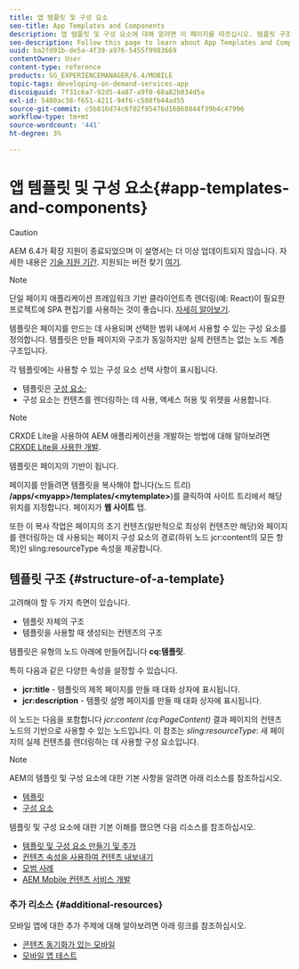 ```yaml
---
title: 앱 템플릿 및 구성 요소
seo-title: App Templates and Components
description: 앱 템플릿 및 구성 요소에 대해 알려면 이 페이지를 따르십시오. 템플릿 구조에 대한 자세한 정보를 제공합니다.
seo-description: Follow this page to learn about App Templates and Components. It provides detailed information on the structure of templates.
uuid: ba2fd91b-de5a-4f39-a976-5455f9983669
contentOwner: User
content-type: reference
products: SG_EXPERIENCEMANAGER/6.4/MOBILE
topic-tags: developing-on-demand-services-app
discoiquuid: 7f31c6a7-92d5-4a87-a9f0-68a82b834d5a
exl-id: 5480ac38-f651-4211-94f6-c588fb44ad55
source-git-commit: c5b816d74c6f02f85476d16868844f39b4c47996
workflow-type: tm+mt
source-wordcount: '441'
ht-degree: 3%

---
```


# 앱 템플릿 및 구성 요소{#app-templates-and-components}

>[!CAUTION]
>
>AEM 6.4가 확장 지원이 종료되었으며 이 설명서는 더 이상 업데이트되지 않습니다. 자세한 내용은 [기술 지원 기간](https://helpx.adobe.com/kr/support/programs/eol-matrix.html). 지원되는 버전 찾기 [여기](https://experienceleague.adobe.com/docs/).

>[!NOTE]
>
>단일 페이지 애플리케이션 프레임워크 기반 클라이언트측 렌더링(예: React)이 필요한 프로젝트에 SPA 편집기를 사용하는 것이 좋습니다. [자세히 알아보기](/help/sites-developing/spa-overview.md).

템플릿은 페이지를 만드는 데 사용되며 선택한 범위 내에서 사용할 수 있는 구성 요소를 정의합니다. 템플릿은 만들 페이지와 구조가 동일하지만 실제 컨텐츠는 없는 노드 계층 구조입니다.

각 템플릿에는 사용할 수 있는 구성 요소 선택 사항이 표시됩니다.

* 템플릿은 [구성 요소](/help/sites-developing/components.md);
* 구성 요소는 컨텐츠를 렌더링하는 데 사용, 액세스 허용 및 위젯을 사용합니다.

>[!NOTE]
>
>CRXDE Lite을 사용하여 AEM 애플리케이션을 개발하는 방법에 대해 알아보려면 [CRXDE Lite을 사용한 개발](/help/sites-developing/developing-with-crxde-lite.md).

템플릿은 페이지의 기반이 됩니다.

페이지를 만들려면 템플릿을 복사해야 합니다(노드 트리) **/apps/&lt;myapp>/templates/&lt;mytemplate>**)를 클릭하여 사이트 트리에서 해당 위치를 지정합니다. 페이지가 **웹 사이트** 탭.

또한 이 복사 작업은 페이지의 초기 컨텐츠(일반적으로 최상위 컨텐츠만 해당)와 페이지를 렌더링하는 데 사용되는 페이지 구성 요소의 경로(하위 노드 jcr:content의 모든 항목)인 sling:resourceType 속성을 제공합니다.

## 템플릿 구조 {#structure-of-a-template}

고려해야 할 두 가지 측면이 있습니다.

* 템플릿 자체의 구조
* 템플릿을 사용할 때 생성되는 컨텐츠의 구조

템플릿은 유형의 노드 아래에 만들어집니다 **cq:템플릿**.

특히 다음과 같은 다양한 속성을 설정할 수 있습니다.

* **jcr:title** - 템플릿의 제목 페이지를 만들 때 대화 상자에 표시됩니다.
* **jcr:description** - 템플릿 설명 페이지를 만들 때 대화 상자에 표시됩니다.

이 노드는 다음을 포함합니다 *jcr:content (cq:PageContent)* 결과 페이지의 컨텐츠 노드의 기반으로 사용할 수 있는 노드입니다. 이 참조는 *sling:resourceType*: 새 페이지의 실제 컨텐츠를 렌더링하는 데 사용할 구성 요소입니다.

>[!NOTE]
>
>AEM의 템플릿 및 구성 요소에 대한 기본 사항을 알려면 아래 리소스를 참조하십시오.
>
>* [템플릿](/help/sites-developing/templates.md)
>* [구성 요소](/help/sites-developing/components.md)
>


템플릿 및 구성 요소에 대한 기본 이해를 했으면 다음 리소스를 참조하십시오.

* [템플릿 및 구성 요소 만들기 및 추가](/help/mobile/mobile-ondemand-app-templates.md)
* [컨텐츠 속성을 사용하여 컨텐츠 내보내기](/help/mobile/on-demand-content-properties-exporting.md)
* [모범 사례](/help/mobile/best-practices-aem-mobile.md)
* [AEM Mobile 컨텐츠 서비스 개발](/help/mobile/developing-content-services.md)

### 추가 리소스 {#additional-resources}

모바일 앱에 대한 추가 주제에 대해 알아보려면 아래 링크를 참조하십시오.

* [콘텐츠 동기화가 있는 모바일](/help/mobile/mobile-ondemand-contentsync.md)
* [모바일 앱 테스트](/help/mobile/develop-mobile-apps-testing.md)
